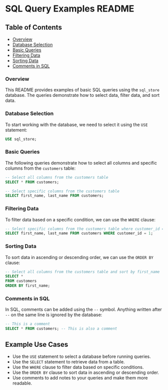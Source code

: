 **SQL Query Examples README**
=====================================

Table of Contents
-----------------

* [Overview](#overview)
* [Database Selection](#database-selection)
* [Basic Queries](#basic-queries)
* [Filtering Data](#filtering-data)
* [Sorting Data](#sorting-data)
* [Comments in SQL](#comments-in-sql)

### Overview

This README provides examples of basic SQL queries using the `sql_store` database. The queries demonstrate how to select data, filter data, and sort data.

### Database Selection

To start working with the database, we need to select it using the `USE` statement:

```sql
USE sql_store;
```

### Basic Queries

The following queries demonstrate how to select all columns and specific columns from the `customers` table:

```sql
-- Select all columns from the customers table
SELECT * FROM customers;

-- Select specific columns from the customers table
SELECT first_name, last_name FROM customers;
```

### Filtering Data

To filter data based on a specific condition, we can use the `WHERE` clause:

```sql
-- Select specific columns from the customers table where customer_id = 1
SELECT first_name, last_name FROM customers WHERE customer_id = 1;
```

### Sorting Data

To sort data in ascending or descending order, we can use the `ORDER BY` clause:

```sql
-- Select all columns from the customers table and sort by first_name
SELECT *
FROM customers
ORDER BY first_name;
```

### Comments in SQL

In SQL, comments can be added using the `--` symbol. Anything written after `--` on the same line is ignored by the database:

```sql
-- This is a comment
SELECT * FROM customers; -- This is also a comment
```

Example Use Cases
-----------------

* Use the `USE` statement to select a database before running queries.
* Use the `SELECT` statement to retrieve data from a table.
* Use the `WHERE` clause to filter data based on specific conditions.
* Use the `ORDER BY` clause to sort data in ascending or descending order.
* Use comments to add notes to your queries and make them more readable.